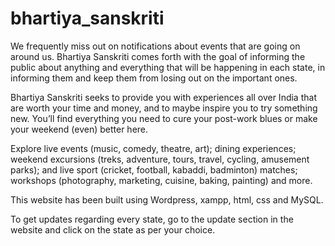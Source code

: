 # bhartiya_sanskriti

We frequently miss out on notifications about events that are going on around us. Bhartiya Sanskriti comes forth with the goal of informing the public about anything and everything that will be happening in each state, in informing them and keep them from losing out on the important ones.

Bhartiya Sanskriti seeks to provide you with experiences all over India that are worth your time and money, and to maybe inspire you to try something new. You’ll find everything you need to cure your post-work blues or make your weekend (even) better here.

Explore live events (music, comedy, theatre, art); dining experiences; weekend excursions (treks, adventure, tours, travel, cycling, amusement parks); and live sport (cricket, football, kabaddi, badminton) matches; workshops (photography, marketing, cuisine, baking, painting) and more.

This website has been built using Wordpress, xampp, html, css and MySQL.

To get updates regarding every state, go to the update section in the website and click on the state as per your choice.
